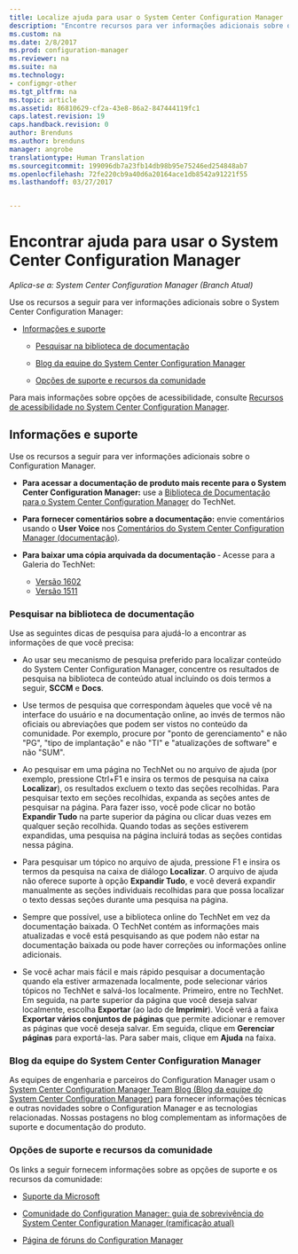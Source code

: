 ```yaml
---
title: Localize ajuda para usar o System Center Configuration Manager | Microsoft Docs
description: "Encontre recursos para ver informações adicionais sobre o System Center Configuration Manager."
ms.custom: na
ms.date: 2/8/2017
ms.prod: configuration-manager
ms.reviewer: na
ms.suite: na
ms.technology:
- configmgr-other
ms.tgt_pltfrm: na
ms.topic: article
ms.assetid: 86810629-cf2a-43e8-86a2-847444119fc1
caps.latest.revision: 19
caps.handback.revision: 0
author: Brenduns
ms.author: brenduns
manager: angrobe
translationtype: Human Translation
ms.sourcegitcommit: 199096db7a23fb14db98b95e75246ed254848ab7
ms.openlocfilehash: 72fe220cb9a40d6a20164ace1db8542a91221f55
ms.lasthandoff: 03/27/2017


---
```

# <a name="find-help-for-using-system-center-configuration-manager"></a>Encontrar ajuda para usar o System Center Configuration Manager

*Aplica-se a: System Center Configuration Manager (Branch Atual)*

Use os recursos a seguir para ver informações adicionais sobre o System Center Configuration Manager:  

-   [Informações e suporte](#bkmk_Info)  

    -   [Pesquisar na biblioteca de documentação](#BKMK_SearchTips)  

    -   [Blog da equipe do System Center Configuration Manager](#BKMK_ProductGroupBlog)  
    -   [Opções de suporte e recursos da comunidade](#BKMK_SupportOptions)

  Para mais informações sobre opções de acessibilidade, consulte [Recursos de acessibilidade no System Center Configuration Manager](../../core/understand/accessibility-features.md).

##  <a name="bkmk_Info"></a> Informações e suporte  
 Use os recursos a seguir para ver informações adicionais sobre o Configuration Manager.  

-   **Para acessar a documentação de produto mais recente para o System Center Configuration Manager:** use a [Biblioteca de Documentação para o System Center Configuration Manager](http://go.microsoft.com/fwlink/p/?LinkId=691974) do TechNet.

-   **Para fornecer comentários sobre a documentação:** envie comentários usando o **User Voice** nos [Comentários do System Center Configuration Manager (documentação)](https://configurationmanager.uservoice.com/forums/300492-ideas/category/112371-documentation).  

-   **Para baixar uma cópia arquivada da documentação** ‑ Acesse para a Galeria do TechNet:

    - [Versão 1602](https://gallery.technet.microsoft.com/documentation-for-system-ea90eaf1)
    - [Versão 1511](https://gallery.technet.microsoft.com/documentation-for-system-ea90eaf1)

###  <a name="BKMK_SearchTips"></a> Pesquisar na biblioteca de documentação  
 Use as seguintes dicas de pesquisa para ajudá-lo a encontrar as informações de que você precisa:  

-   Ao usar seu mecanismo de pesquisa preferido para localizar conteúdo do System Center Configuration Manager, concentre os resultados de pesquisa na biblioteca de conteúdo atual incluindo os dois termos a seguir, **SCCM** e **Docs**.

-   Use termos de pesquisa que correspondam àqueles que você vê na interface do usuário e na documentação online, ao invés de termos não oficiais ou abreviações que podem ser vistos no conteúdo da comunidade. Por exemplo, procure por "ponto de gerenciamento" e não "PG", "tipo de implantação" e não "TI" e "atualizações de software" e não "SUM".  

-   Ao pesquisar em uma página no TechNet ou no arquivo de ajuda (por exemplo, pressione Ctrl+F1 e insira os termos de pesquisa na caixa **Localizar**), os resultados excluem o texto das seções recolhidas. Para pesquisar texto em seções recolhidas, expanda as seções antes de pesquisar na página. Para fazer isso, você pode clicar no botão **Expandir Tudo** na parte superior da página ou clicar duas vezes em qualquer seção recolhida. Quando todas as seções estiverem expandidas, uma pesquisa na página incluirá todas as seções contidas nessa página.  

-   Para pesquisar um tópico no arquivo de ajuda, pressione F1 e insira os termos da pesquisa na caixa de diálogo **Localizar**. O arquivo de ajuda não oferece suporte à opção **Expandir Tudo**, e você deverá expandir manualmente as seções individuais recolhidas para que possa localizar o texto dessas seções durante uma pesquisa na página.  

-   Sempre que possível, use a biblioteca online do TechNet em vez da documentação baixada. O TechNet contém as informações mais atualizadas e você está pesquisando as que podem não estar na documentação baixada ou pode haver correções ou informações online adicionais.  

-   Se você achar mais fácil e mais rápido pesquisar a documentação quando ela estiver armazenada localmente, pode selecionar vários tópicos no TechNet e salvá-los localmente. Primeiro, entre no TechNet. Em seguida, na parte superior da página que você deseja salvar localmente, escolha **Exportar** (ao lado de **Imprimir**). Você verá a faixa **Exportar vários conjuntos de páginas** que permite adicionar e remover as páginas que você deseja salvar. Em seguida, clique em **Gerenciar páginas** para exportá-las. Para saber mais, clique em **Ajuda** na faixa.  

###  <a name="BKMK_ProductGroupBlog"></a> Blog da equipe do System Center Configuration Manager  
 As equipes de engenharia e parceiros do Configuration Manager usam o [System Center Configuration Manager Team Blog (Blog da equipe do System Center Configuration Manager)](http://go.microsoft.com/fwlink/?LinkId=191941) para fornecer informações técnicas e outras novidades sobre o Configuration Manager e as tecnologias relacionadas. Nossas postagens no blog complementam as informações de suporte e documentação do produto.  

###  <a name="BKMK_SupportOptions"></a> Opções de suporte e recursos da comunidade  
 Os links a seguir fornecem informações sobre as opções de suporte e os recursos da comunidade:  

-   [Suporte da Microsoft](http://go.microsoft.com/fwlink/?LinkId=243064)  

-   [Comunidade do Configuration Manager: guia de sobrevivência do System Center Configuration Manager (ramificação atual)](http://social.technet.microsoft.com/wiki/contents/articles/33035.system-center-configuration-manager-current-branch-survival-guide.aspx )  

-   [Página de fóruns do Configuration Manager](https://social.technet.microsoft.com/Forums/en-US/home?category=ConfigMgrCB)  

